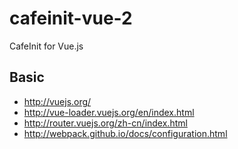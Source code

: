 # cafeinit-vue-2
CafeInit for Vue.js


## Basic
- http://vuejs.org/
- http://vue-loader.vuejs.org/en/index.html
- http://router.vuejs.org/zh-cn/index.html
- http://webpack.github.io/docs/configuration.html
